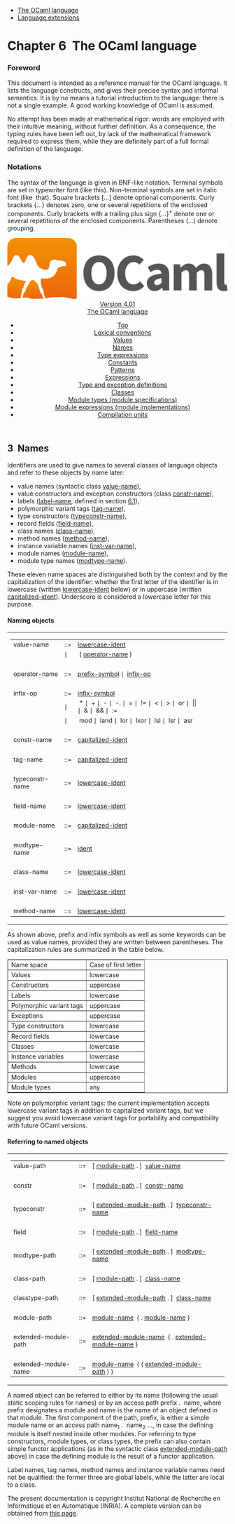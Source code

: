 <!-- ((! set title Manual !)) ((! set documentation !)) ((! set manual !)) ((! set nobreadcrumb !)) -->
<div class="manual content"><ul class="part_menu"><li class="active"><a href="language.html">The OCaml language</a></li><li><a href="extn.html">Language extensions</a></li></ul>




<h1 class="chapter" id="sec59"><span>Chapter 6</span>&nbsp;&nbsp;The OCaml language</h1>
<p> <a id="c:refman"></a>

</p><h3 class="subsection" id="sec60">Foreword</h3>
<p>This document is intended as a reference manual for the OCaml
language. It lists the language constructs, and gives their precise
syntax and informal semantics. It is by no means a tutorial
introduction to the language: there is not a single example. A good
working knowledge of OCaml is assumed.</p><p>No attempt has been made at mathematical rigor: words are employed
with their intuitive meaning, without further definition. As a
consequence, the typing rules have been left out, by lack of the
mathematical framework required to express them, while they are
definitely part of a full formal definition of the language.</p><h3 class="subsection" id="sec61">Notations</h3>
<p>The syntax of the language is given in BNF-like notation. Terminal
symbols are set in typewriter font (<span class="c005"><span class="c007">like</span> <span class="c007">this</span></span>).
Non-terminal symbols are set in italic font (<span class="c014">like</span> &nbsp;<span class="c014">that</span>).
Square brackets […] denote optional components. Curly brackets
{…} denotes zero, one or several repetitions of the enclosed
components. Curly brackets with a trailing plus sign {…}<sup>+</sup>
denote one or several repetitions of the enclosed components.
Parentheses (…) denote grouping.</p><header><nav class="toc brand"><a class="brand" href="https://ocaml.org/"><img src="colour-logo-gray.svg" class="svg" alt="OCaml"></a></nav><nav class="toc"><div class="toc_version"><a href="/docs" id="version-select">Version 4.01</a></div><div class="toc_title"><a href="#">The OCaml language</a></div><ul><li class="top"><a href="#">Top</a></li>
<li><a href="lex.html#start-section">Lexical conventions</a>
</li><li><a href="values.html#start-section">Values</a>
</li><li><a href="names.html#start-section">Names</a>
</li><li><a href="types.html#start-section">Type expressions</a>
</li><li><a href="const.html#start-section">Constants</a>
</li><li><a href="patterns.html#start-section">Patterns</a>
</li><li><a href="expr.html#start-section">Expressions</a>
</li><li><a href="typedecl.html#start-section">Type and exception definitions</a>
</li><li><a href="classes.html#start-section">Classes</a>
</li><li><a href="modtypes.html#start-section">Module types (module specifications)</a>
</li><li><a href="modules.html#start-section">Module expressions (module implementations)</a>
</li><li><a href="compunit.html#start-section">Compilation units</a>
</li></ul></nav></header><a id="start-section"></a><section id="section">




<h2 class="section" id="sec88">3&nbsp;&nbsp;Names</h2>
<p> <a id="s:names"></a>

</p><p>Identifiers are used to give names to several classes of language
objects and refer to these objects by name later:
</p><ul class="itemize"><li class="li-itemize">
value names (syntactic class <a class="syntax" href="#value-name"><span class="c014">value-name</span></a>),
</li><li class="li-itemize">value constructors and exception constructors (class <a class="syntax" href="#constr-name"><span class="c014">constr-name</span></a>),
</li><li class="li-itemize">labels (<a class="syntax" href="lex.html#label-name"><span class="c014">label-name</span></a>, defined in section&nbsp;<a href="lex.html#s%3Alabelname">6.1</a>),
</li><li class="li-itemize">polymorphic variant tags (<a class="syntax" href="#tag-name"><span class="c014">tag-name</span></a>),
</li><li class="li-itemize">type constructors (<a class="syntax" href="#typeconstr-name"><span class="c014">typeconstr-name</span></a>),
</li><li class="li-itemize">record fields (<a class="syntax" href="#field-name"><span class="c014">field-name</span></a>),
</li><li class="li-itemize">class names (<a class="syntax" href="#class-name"><span class="c014">class-name</span></a>),
</li><li class="li-itemize">method names (<a class="syntax" href="#method-name"><span class="c014">method-name</span></a>),
</li><li class="li-itemize">instance variable names (<a class="syntax" href="#inst-var-name"><span class="c014">inst-var-name</span></a>),
</li><li class="li-itemize">module names (<a class="syntax" href="#module-name"><span class="c014">module-name</span></a>),
</li><li class="li-itemize">module type names (<a class="syntax" href="#modtype-name"><span class="c014">modtype-name</span></a>).
</li></ul><p>
These eleven name spaces are distinguished both by the context and by the
capitalization of the identifier: whether the first letter of the
identifier is in lowercase (written <a class="syntax" href="lex.html#lowercase-ident"><span class="c014">lowercase-ident</span></a> below) or in
uppercase (written <a class="syntax" href="lex.html#capitalized-ident"><span class="c014">capitalized-ident</span></a>). Underscore is considered a
lowercase letter for this purpose.</p><p><a id="hevea_manual.kwd0"></a>
<a id="hevea_manual.kwd1"></a></p><h4 class="subsubsection" id="sec89">Naming objects</h4>
<table class="display dcenter"><tbody><tr class="c026"><td class="dcell"><table class="c002 cellpading0"><tbody><tr><td class="c025">
<a class="syntax" id="value-name"><span class="c014">value-name</span></a></td><td class="c022">::=</td><td class="c024">
<a class="syntax" href="lex.html#lowercase-ident"><span class="c014">lowercase-ident</span></a>
&nbsp;</td></tr>
<tr><td class="c025">&nbsp;</td><td class="c022">∣</td><td class="c024">&nbsp;<span class="c008">(</span>&nbsp;<a class="syntax" href="#operator-name"><span class="c014">operator-name</span></a>&nbsp;<span class="c008">)</span>
&nbsp;</td></tr>
<tr><td class="c025">&nbsp;</td></tr>
<tr><td class="c025">
<a class="syntax" id="operator-name"><span class="c014">operator-name</span></a></td><td class="c022">::=</td><td class="c024">
<a class="syntax" href="lex.html#prefix-symbol"><span class="c014">prefix-symbol</span></a>&nbsp;∣&nbsp;&nbsp;<a class="syntax" href="#infix-op"><span class="c014">infix-op</span></a>
&nbsp;</td></tr>
<tr><td class="c025">&nbsp;</td></tr>
<tr><td class="c025">
<a class="syntax" id="infix-op"><span class="c014">infix-op</span></a></td><td class="c022">::=</td><td class="c024">
<a class="syntax" href="lex.html#infix-symbol"><span class="c014">infix-symbol</span></a>
&nbsp;</td></tr>
<tr><td class="c025">&nbsp;</td><td class="c022">∣</td><td class="c024">&nbsp;<span class="c008">*</span>&nbsp;∣&nbsp;&nbsp;<span class="c008">+</span>&nbsp;∣&nbsp;&nbsp;<span class="c008">-</span>&nbsp;∣&nbsp;&nbsp;<span class="c008">-.</span>&nbsp;∣&nbsp;&nbsp;<span class="c008">=</span>&nbsp;∣&nbsp;&nbsp;<span class="c008">!=</span>&nbsp;∣&nbsp;&nbsp;<span class="c008">&lt;</span>&nbsp;∣&nbsp;&nbsp;<span class="c008">&gt;</span>&nbsp;∣&nbsp;&nbsp;<span class="c008">or</span>&nbsp;∣&nbsp;&nbsp;<span class="c008">||</span>
∣&nbsp;&nbsp;<span class="c008">&amp;</span>&nbsp;∣&nbsp;&nbsp;<span class="c008">&amp;&amp;</span>&nbsp;∣&nbsp;&nbsp;<span class="c008">:=</span>
&nbsp;</td></tr>
<tr><td class="c025">&nbsp;</td><td class="c022">∣</td><td class="c024">&nbsp;<span class="c008">mod</span>&nbsp;∣&nbsp;&nbsp;<span class="c008">land</span>&nbsp;∣&nbsp;&nbsp;<span class="c008">lor</span>&nbsp;∣&nbsp;&nbsp;<span class="c008">lxor</span>&nbsp;∣&nbsp;&nbsp;<span class="c008">lsl</span>&nbsp;∣&nbsp;&nbsp;<span class="c008">lsr</span>&nbsp;∣&nbsp;&nbsp;<span class="c008">asr</span>
&nbsp;</td></tr>
<tr><td class="c025">&nbsp;</td></tr>
<tr><td class="c025">
<a class="syntax" id="constr-name"><span class="c014">constr-name</span></a></td><td class="c022">::=</td><td class="c024">
<a class="syntax" href="lex.html#capitalized-ident"><span class="c014">capitalized-ident</span></a>
&nbsp;</td></tr>
<tr><td class="c025">&nbsp;</td></tr>
<tr><td class="c025">
<a class="syntax" id="tag-name"><span class="c014">tag-name</span></a></td><td class="c022">::=</td><td class="c024">
<a class="syntax" href="lex.html#capitalized-ident"><span class="c014">capitalized-ident</span></a>
&nbsp;</td></tr>
<tr><td class="c025">&nbsp;</td></tr>
<tr><td class="c025">
<a class="syntax" id="typeconstr-name"><span class="c014">typeconstr-name</span></a></td><td class="c022">::=</td><td class="c024">
<a class="syntax" href="lex.html#lowercase-ident"><span class="c014">lowercase-ident</span></a>
&nbsp;</td></tr>
<tr><td class="c025">&nbsp;</td></tr>
<tr><td class="c025">
<a class="syntax" id="field-name"><span class="c014">field-name</span></a></td><td class="c022">::=</td><td class="c024">
<a class="syntax" href="lex.html#lowercase-ident"><span class="c014">lowercase-ident</span></a>
&nbsp;</td></tr>
<tr><td class="c025">&nbsp;</td></tr>
<tr><td class="c025">
<a class="syntax" id="module-name"><span class="c014">module-name</span></a></td><td class="c022">::=</td><td class="c024">
<a class="syntax" href="lex.html#capitalized-ident"><span class="c014">capitalized-ident</span></a>
&nbsp;</td></tr>
<tr><td class="c025">&nbsp;</td></tr>
<tr><td class="c025">
<a class="syntax" id="modtype-name"><span class="c014">modtype-name</span></a></td><td class="c022">::=</td><td class="c024">
<a class="syntax" href="lex.html#ident"><span class="c014">ident</span></a>
&nbsp;</td></tr>
<tr><td class="c025">&nbsp;</td></tr>
<tr><td class="c025">
<a class="syntax" id="class-name"><span class="c014">class-name</span></a></td><td class="c022">::=</td><td class="c024">
<a class="syntax" href="lex.html#lowercase-ident"><span class="c014">lowercase-ident</span></a>
&nbsp;</td></tr>
<tr><td class="c025">&nbsp;</td></tr>
<tr><td class="c025">
<a class="syntax" id="inst-var-name"><span class="c014">inst-var-name</span></a></td><td class="c022">::=</td><td class="c024">
<a class="syntax" href="lex.html#lowercase-ident"><span class="c014">lowercase-ident</span></a>
&nbsp;</td></tr>
<tr><td class="c025">&nbsp;</td></tr>
<tr><td class="c025">
<a class="syntax" id="method-name"><span class="c014">method-name</span></a></td><td class="c022">::=</td><td class="c024">
<a class="syntax" href="lex.html#lowercase-ident"><span class="c014">lowercase-ident</span></a>
</td></tr>
</tbody></table></td></tr>
</tbody></table><p>
As shown above, prefix and infix symbols as well as some keywords can
be used as value names, provided they are written between parentheses.
The capitalization rules are summarized in the table below.</p><div class="center"><table class="c001 cellpadding1" border="1"><tbody><tr><td class="c021"><span class="c019">Name space</span></td><td class="c021"><span class="c019">Case of first letter</span> </td></tr>
<tr><td class="c023">
Values</td><td class="c023">lowercase </td></tr>
<tr><td class="c023">Constructors</td><td class="c023">uppercase </td></tr>
<tr><td class="c023">Labels</td><td class="c023">lowercase </td></tr>
<tr><td class="c023">Polymorphic variant tags</td><td class="c023">uppercase </td></tr>
<tr><td class="c023">Exceptions</td><td class="c023">uppercase </td></tr>
<tr><td class="c023">Type constructors</td><td class="c023">lowercase </td></tr>
<tr><td class="c023">Record fields</td><td class="c023">lowercase </td></tr>
<tr><td class="c023">Classes</td><td class="c023">lowercase </td></tr>
<tr><td class="c023">Instance variables</td><td class="c023">lowercase </td></tr>
<tr><td class="c023">Methods</td><td class="c023">lowercase </td></tr>
<tr><td class="c023">Modules</td><td class="c023">uppercase </td></tr>
<tr><td class="c023">Module types</td><td class="c023">any </td></tr>
</tbody></table></div><p><span class="c013">Note on polymorphic variant tags:</span> the current implementation accepts
lowercase variant tags in addition to capitalized variant tags, but we
suggest you avoid lowercase variant tags for portability and
compatibility with future OCaml versions.</p><h4 class="subsubsection" id="sec90">Referring to named objects</h4>
<table class="display dcenter"><tbody><tr class="c026"><td class="dcell"><table class="c002 cellpading0"><tbody><tr><td class="c025">
<a class="syntax" id="value-path"><span class="c014">value-path</span></a></td><td class="c022">::=</td><td class="c024">
[&nbsp;<a class="syntax" href="#module-path"><span class="c014">module-path</span></a>&nbsp;<span class="c008">.</span>&nbsp;]&nbsp;&nbsp;<a class="syntax" href="#value-name"><span class="c014">value-name</span></a>
&nbsp;</td></tr>
<tr><td class="c025">&nbsp;</td></tr>
<tr><td class="c025">
<a class="syntax" id="constr"><span class="c014">constr</span></a></td><td class="c022">::=</td><td class="c024">
[&nbsp;<a class="syntax" href="#module-path"><span class="c014">module-path</span></a>&nbsp;<span class="c008">.</span>&nbsp;]&nbsp;&nbsp;<a class="syntax" href="#constr-name"><span class="c014">constr-name</span></a>
&nbsp;</td></tr>
<tr><td class="c025">&nbsp;</td></tr>
<tr><td class="c025">
<a class="syntax" id="typeconstr"><span class="c014">typeconstr</span></a></td><td class="c022">::=</td><td class="c024">
[&nbsp;<a class="syntax" href="#extended-module-path"><span class="c014">extended-module-path</span></a>&nbsp;<span class="c008">.</span>&nbsp;]&nbsp;&nbsp;<a class="syntax" href="#typeconstr-name"><span class="c014">typeconstr-name</span></a>
&nbsp;</td></tr>
<tr><td class="c025">&nbsp;</td></tr>
<tr><td class="c025">
<a class="syntax" id="field"><span class="c014">field</span></a></td><td class="c022">::=</td><td class="c024">
[&nbsp;<a class="syntax" href="#module-path"><span class="c014">module-path</span></a>&nbsp;<span class="c008">.</span>&nbsp;]&nbsp;&nbsp;<a class="syntax" href="#field-name"><span class="c014">field-name</span></a>
&nbsp;</td></tr>
<tr><td class="c025">&nbsp;</td></tr>
<tr><td class="c025">
<a class="syntax" id="modtype-path"><span class="c014">modtype-path</span></a></td><td class="c022">::=</td><td class="c024">
[&nbsp;<a class="syntax" href="#extended-module-path"><span class="c014">extended-module-path</span></a>&nbsp;<span class="c008">.</span>&nbsp;]&nbsp;&nbsp;<a class="syntax" href="#modtype-name"><span class="c014">modtype-name</span></a>
&nbsp;</td></tr>
<tr><td class="c025">&nbsp;</td></tr>
<tr><td class="c025">
<a class="syntax" id="class-path"><span class="c014">class-path</span></a></td><td class="c022">::=</td><td class="c024">
[&nbsp;<a class="syntax" href="#module-path"><span class="c014">module-path</span></a>&nbsp;<span class="c008">.</span>&nbsp;]&nbsp;&nbsp;<a class="syntax" href="#class-name"><span class="c014">class-name</span></a>
&nbsp;</td></tr>
<tr><td class="c025">&nbsp;</td></tr>
<tr><td class="c025">
<a class="syntax" id="classtype-path"><span class="c014">classtype-path</span></a></td><td class="c022">::=</td><td class="c024">
[&nbsp;<a class="syntax" href="#extended-module-path"><span class="c014">extended-module-path</span></a>&nbsp;<span class="c008">.</span>&nbsp;]&nbsp;&nbsp;<a class="syntax" href="#class-name"><span class="c014">class-name</span></a>
&nbsp;</td></tr>
<tr><td class="c025">&nbsp;</td></tr>
<tr><td class="c025">
<a class="syntax" id="module-path"><span class="c014">module-path</span></a></td><td class="c022">::=</td><td class="c024">
<a class="syntax" href="#module-name"><span class="c014">module-name</span></a>&nbsp;&nbsp;{&nbsp;<span class="c008">.</span>&nbsp;<a class="syntax" href="#module-name"><span class="c014">module-name</span></a>&nbsp;}
&nbsp;</td></tr>
<tr><td class="c025">&nbsp;</td></tr>
<tr><td class="c025">
<a class="syntax" id="extended-module-path"><span class="c014">extended-module-path</span></a></td><td class="c022">::=</td><td class="c024">
<a class="syntax" href="#extended-module-name"><span class="c014">extended-module-name</span></a>&nbsp;&nbsp;{&nbsp;<span class="c008">.</span>&nbsp;<a class="syntax" href="#extended-module-name"><span class="c014">extended-module-name</span></a>&nbsp;}
&nbsp;</td></tr>
<tr><td class="c025">&nbsp;</td></tr>
<tr><td class="c025">
<a class="syntax" id="extended-module-name"><span class="c014">extended-module-name</span></a></td><td class="c022">::=</td><td class="c024">
<a class="syntax" href="#module-name"><span class="c014">module-name</span></a>&nbsp;&nbsp;{&nbsp;<span class="c008">(</span>&nbsp;<a class="syntax" href="#extended-module-path"><span class="c014">extended-module-path</span></a>&nbsp;<span class="c008">)</span>&nbsp;}
</td></tr>
</tbody></table></td></tr>
</tbody></table><p>A named object can be referred to either by its name (following the
usual static scoping rules for names) or by an access path <span class="c014">prefix</span> <span class="c008">.</span> &nbsp;<span class="c014">name</span>,
where <span class="c014">prefix</span> designates a module and <span class="c014">name</span> is the name of an object
defined in that module. The first component of the path, <span class="c014">prefix</span>, is
either a simple module name or an access path <span class="c014">name</span><sub>1</sub> <span class="c008">.</span> &nbsp;<span class="c014">name</span><sub>2</sub> …,
in case the defining module is itself nested inside other modules.
For referring to type constructors, module types, or class types,
the <span class="c014">prefix</span> can
also contain simple functor applications (as in the syntactic class
<a class="syntax" href="#extended-module-path"><span class="c014">extended-module-path</span></a> above) in case the defining module is the
result of a functor application.</p><p>Label names, tag names, method names and instance variable names need
not be qualified: the former three are global labels, while the latter
are local to a class.

</p>






</section><div class="copyright">The present documentation is copyright Institut National de Recherche en Informatique et en Automatique (INRIA). A complete version can be obtained from <a href="http://caml.inria.fr/pub/docs/manual-ocaml/">this page</a>.</div></div>